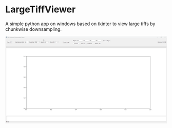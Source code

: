 # LargeTiffViewer
A simple python app on windows based on tkinter to view large tiffs by chunkwise downsampling.

![demo](./demo.gif)
